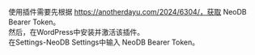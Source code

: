 使用插件需要先根据 https://anotherdayu.com/2024/6304/，获取 NeoDB Bearer Token。  
然后，在WordPress中安装并激活该插件。  
在Settings-NeoDB Settings中输入 NeoDB Bearer Token。  
